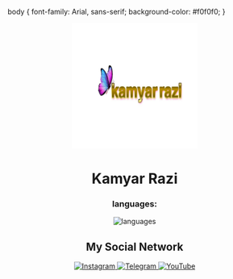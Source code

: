   body {
        font-family: Arial, sans-serif;
        background-color: #f0f0f0;
      }   
<div align='center'>
  <img src='/android-chrome-512x512.png'alt='image' width='250px'/>
<h1> Kamyar Razi </h1> 
<h3>languages:</h3>
<img src='https://skillicons.dev/icons?i=js,html,css,php,bootstrap,jquery&perline=3' alt="languages" /> <br>
  <h2>My Social Network </h2>
  <a href="https://www.instagram.com/kami_razi_/" rel="nofollow">
    <img alt="Instagram" src="https://camo.githubusercontent.com/94b50d6a71e67a79d85b051d8af86ad7cc541a7304e6db4825430830e9a43383/68747470733a2f2f696d672e736869656c64732e696f2f62616467652f496e7374616772616d2d2532334534343035462e7376673f7374796c653d666f722d7468652d6261646765266c6f676f3d496e7374616772616d266c6f676f436f6c6f723d7768697465" style="max-width: 100%;">
</a>
  <a href="http://t.me/kami1514" rel="nofollow">
    <img alt="Telegram" src="https://camo.githubusercontent.com/8f41682a178e57a174d0c6042e9cdb842c6329b24c34b2bf4206c25e933073a9/68747470733a2f2f696d672e736869656c64732e696f2f62616467652f54656c656772616d2d3243413545303f7374796c653d666f722d7468652d6261646765266c6f676f3d74656c656772616d266c6f676f436f6c6f723d7768697465" style="max-width: 100%;">
</a>
  <a href="https://youtube.com/@kami65355?si=LH_eGILvi_tOK355" rel="nofollow">
    <img alt="YouTube" src="https://camo.githubusercontent.com/a67feba4f5643de3002051e6c0957687aa81bab72741956e80905f3589795ddb/68747470733a2f2f696d672e736869656c64732e696f2f62616467652f596f75547562652d2532334646303030302e7376673f7374796c653d666f722d7468652d6261646765266c6f676f3d596f7554756265266c6f676f436f6c6f723d7768697465" style="max-width: 100%;">
</a>
</div>




